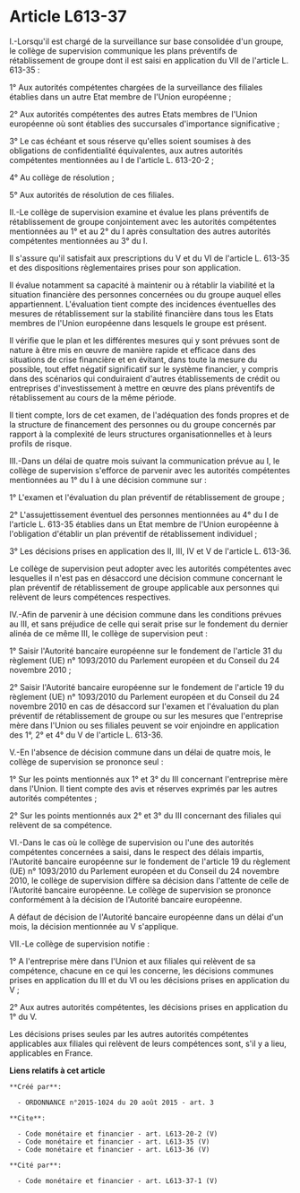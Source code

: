 # Article L613-37

I.-Lorsqu'il est chargé de la surveillance sur base consolidée d'un groupe, le collège de supervision communique les plans
préventifs de rétablissement de groupe dont il est saisi en application du VII de l'article L. 613-35 : 

1° Aux autorités compétentes chargées de la surveillance des filiales établies dans un autre Etat membre de l'Union
européenne ; 

2° Aux autorités compétentes des autres Etats membres de l'Union européenne où sont établies des succursales d'importance
significative ; 

3° Le cas échéant et sous réserve qu'elles soient soumises à des obligations de confidentialité équivalentes, aux autres
autorités compétentes mentionnées au I de l'article L. 613-20-2 ; 

4° Au collège de résolution ; 

5° Aux autorités de résolution de ces filiales. 

II.-Le collège de supervision examine et évalue les plans préventifs de rétablissement de groupe conjointement avec les
autorités compétentes mentionnées au 1° et au 2° du I après consultation des autres autorités compétentes mentionnées au 3°
du I. 

Il s'assure qu'il satisfait aux prescriptions du V et du VI de l'article L. 613-35 et des dispositions règlementaires prises
pour son application. 

Il évalue notamment sa capacité à maintenir ou à rétablir la viabilité et la situation financière des personnes concernées ou
du groupe auquel elles appartiennent. L'évaluation tient compte des incidences éventuelles des mesures de rétablissement sur
la stabilité financière dans tous les Etats membres de l'Union européenne dans lesquels le groupe est présent. 

Il vérifie que le plan et les différentes mesures qui y sont prévues sont de nature à être mis en œuvre de manière rapide et
efficace dans des situations de crise financière et en évitant, dans toute la mesure du possible, tout effet négatif
significatif sur le système financier, y compris dans des scénarios qui conduiraient d'autres établissements de crédit ou
entreprises d'investissement à mettre en œuvre des plans préventifs de rétablissement au cours de la même période. 

Il tient compte, lors de cet examen, de l'adéquation des fonds propres et de la structure de financement des personnes ou du
groupe concernés par rapport à la complexité de leurs structures organisationnelles et à leurs profils de risque. 

III.-Dans un délai de quatre mois suivant la communication prévue au I, le collège de supervision s'efforce de parvenir avec
les autorités compétentes mentionnées au 1° du I à une décision commune sur : 

1° L'examen et l'évaluation du plan préventif de rétablissement de groupe ; 

2° L'assujettissement éventuel des personnes mentionnées au 4° du I de l'article L. 613-35 établies dans un Etat membre de
l'Union européenne à l'obligation d'établir un plan préventif de rétablissement individuel ; 

3° Les décisions prises en application des II, III, IV et V de l'article L. 613-36. 

Le collège de supervision peut adopter avec les autorités compétentes avec lesquelles il n'est pas en désaccord une décision
commune concernant le plan préventif de rétablissement de groupe applicable aux personnes qui relèvent de leurs compétences
respectives. 

IV.-Afin de parvenir à une décision commune dans les conditions prévues au III, et sans préjudice de celle qui serait prise
sur le fondement du dernier alinéa de ce même III, le collège de supervision peut : 

1° Saisir l'Autorité bancaire européenne sur le fondement de l'article 31 du règlement (UE) n° 1093/2010 du Parlement
européen et du Conseil du 24 novembre 2010 ; 

2° Saisir l'Autorité bancaire européenne sur le fondement de l'article 19 du règlement (UE) n° 1093/2010 du Parlement
européen et du Conseil du 24 novembre 2010 en cas de désaccord sur l'examen et l'évaluation du plan préventif de
rétablissement de groupe ou sur les mesures que l'entreprise mère dans l'Union ou ses filiales peuvent se voir enjoindre en
application des 1°, 2° et 4° du V de l'article L. 613-36. 

V.-En l'absence de décision commune dans un délai de quatre mois, le collège de supervision se prononce seul : 

1° Sur les points mentionnés aux 1° et 3° du III concernant l'entreprise mère dans l'Union. Il tient compte des avis et
réserves exprimés par les autres autorités compétentes ; 

2° Sur les points mentionnés aux 2° et 3° du III concernant des filiales qui relèvent de sa compétence. 

VI.-Dans le cas où le collège de supervision ou l'une des autorités compétentes concernées a saisi, dans le respect des
délais impartis, l'Autorité bancaire européenne sur le fondement de l'article 19 du règlement (UE) n° 1093/2010 du Parlement
européen et du Conseil du 24 novembre 2010, le collège de supervision diffère sa décision dans l'attente de celle de
l'Autorité bancaire européenne. Le collège de supervision se prononce conformément à la décision de l'Autorité bancaire
européenne. 

A défaut de décision de l'Autorité bancaire européenne dans un délai d'un mois, la décision mentionnée au V s'applique. 

VII.-Le collège de supervision notifie : 

1° A l'entreprise mère dans l'Union et aux filiales qui relèvent de sa compétence, chacune en ce qui les concerne, les
décisions communes prises en application du III et du VI ou les décisions prises en application du V ; 

2° Aux autres autorités compétentes, les décisions prises en application du 1° du V. 

Les décisions prises seules par les autres autorités compétentes applicables aux filiales qui relèvent de leurs compétences
sont, s'il y a lieu, applicables en France.

**Liens relatifs à cet article**

	**Créé par**:

	  - ORDONNANCE n°2015-1024 du 20 août 2015 - art. 3

	**Cite**:

	  - Code monétaire et financier - art. L613-20-2 (V)
	  - Code monétaire et financier - art. L613-35 (V)
	  - Code monétaire et financier - art. L613-36 (V)

	**Cité par**:

	  - Code monétaire et financier - art. L613-37-1 (V)
